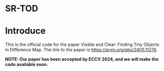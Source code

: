 # SR-TOD

# Introduce
  
This is the official code for the paper Visible and Clear: Finding Tiny Objects in Difference Map.
The link to the paper is https://arxiv.org/abs/2405.11276.

**NOTE: Our paper has been accepted by ECCV 2024, and we will make the code available soon.**